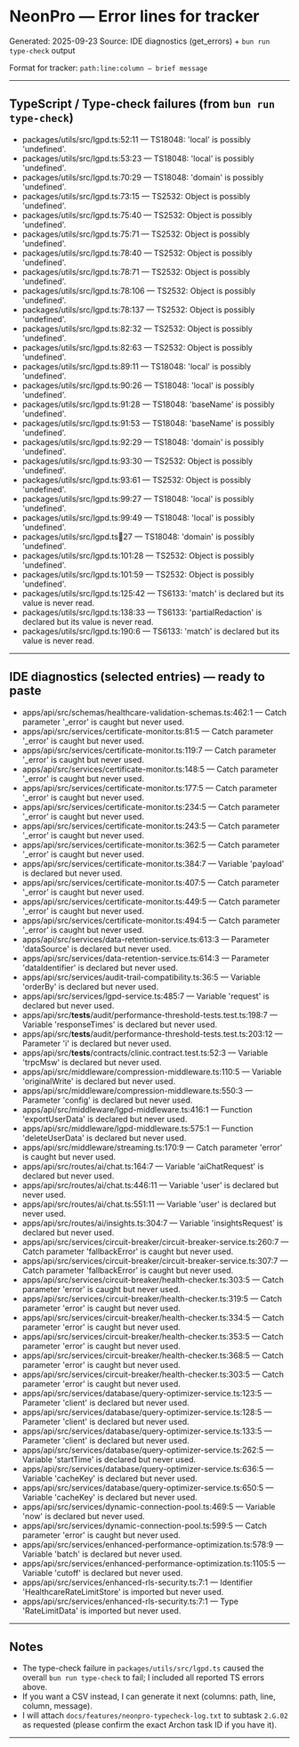 # NeonPro — Error lines for tracker

Generated: 2025-09-23
Source: IDE diagnostics (get_errors) + `bun run type-check` output

Format for tracker: `path:line:column — brief message`

---

## TypeScript / Type-check failures (from `bun run type-check`)

- packages/utils/src/lgpd.ts:52:11 — TS18048: 'local' is possibly 'undefined'.
- packages/utils/src/lgpd.ts:53:23 — TS18048: 'local' is possibly 'undefined'.
- packages/utils/src/lgpd.ts:70:29 — TS18048: 'domain' is possibly 'undefined'.
- packages/utils/src/lgpd.ts:73:15 — TS2532: Object is possibly 'undefined'.
- packages/utils/src/lgpd.ts:75:40 — TS2532: Object is possibly 'undefined'.
- packages/utils/src/lgpd.ts:75:71 — TS2532: Object is possibly 'undefined'.
- packages/utils/src/lgpd.ts:78:40 — TS2532: Object is possibly 'undefined'.
- packages/utils/src/lgpd.ts:78:71 — TS2532: Object is possibly 'undefined'.
- packages/utils/src/lgpd.ts:78:106 — TS2532: Object is possibly 'undefined'.
- packages/utils/src/lgpd.ts:78:137 — TS2532: Object is possibly 'undefined'.
- packages/utils/src/lgpd.ts:82:32 — TS2532: Object is possibly 'undefined'.
- packages/utils/src/lgpd.ts:82:63 — TS2532: Object is possibly 'undefined'.
- packages/utils/src/lgpd.ts:89:11 — TS18048: 'local' is possibly 'undefined'.
- packages/utils/src/lgpd.ts:90:26 — TS18048: 'local' is possibly 'undefined'.
- packages/utils/src/lgpd.ts:91:28 — TS18048: 'baseName' is possibly 'undefined'.
- packages/utils/src/lgpd.ts:91:53 — TS18048: 'baseName' is possibly 'undefined'.
- packages/utils/src/lgpd.ts:92:29 — TS18048: 'domain' is possibly 'undefined'.
- packages/utils/src/lgpd.ts:93:30 — TS2532: Object is possibly 'undefined'.
- packages/utils/src/lgpd.ts:93:61 — TS2532: Object is possibly 'undefined'.
- packages/utils/src/lgpd.ts:99:27 — TS18048: 'local' is possibly 'undefined'.
- packages/utils/src/lgpd.ts:99:49 — TS18048: 'local' is possibly 'undefined'.
- packages/utils/src/lgpd.ts:100:27 — TS18048: 'domain' is possibly 'undefined'.
- packages/utils/src/lgpd.ts:101:28 — TS2532: Object is possibly 'undefined'.
- packages/utils/src/lgpd.ts:101:59 — TS2532: Object is possibly 'undefined'.
- packages/utils/src/lgpd.ts:125:42 — TS6133: 'match' is declared but its value is never read.
- packages/utils/src/lgpd.ts:138:33 — TS6133: 'partialRedaction' is declared but its value is never read.
- packages/utils/src/lgpd.ts:190:6 — TS6133: 'match' is declared but its value is never read.

---

## IDE diagnostics (selected entries) — ready to paste

- apps/api/src/schemas/healthcare-validation-schemas.ts:462:1 — Catch parameter '_error' is caught but never used.
- apps/api/src/services/certificate-monitor.ts:81:5 — Catch parameter '_error' is caught but never used.
- apps/api/src/services/certificate-monitor.ts:119:7 — Catch parameter '_error' is caught but never used.
- apps/api/src/services/certificate-monitor.ts:148:5 — Catch parameter '_error' is caught but never used.
- apps/api/src/services/certificate-monitor.ts:177:5 — Catch parameter '_error' is caught but never used.
- apps/api/src/services/certificate-monitor.ts:234:5 — Catch parameter '_error' is caught but never used.
- apps/api/src/services/certificate-monitor.ts:243:5 — Catch parameter '_error' is caught but never used.
- apps/api/src/services/certificate-monitor.ts:362:5 — Catch parameter '_error' is caught but never used.
- apps/api/src/services/certificate-monitor.ts:384:7 — Variable 'payload' is declared but never used.
- apps/api/src/services/certificate-monitor.ts:407:5 — Catch parameter '_error' is caught but never used.
- apps/api/src/services/certificate-monitor.ts:449:5 — Catch parameter '_error' is caught but never used.
- apps/api/src/services/certificate-monitor.ts:494:5 — Catch parameter '_error' is caught but never used.
- apps/api/src/services/data-retention-service.ts:613:3 — Parameter 'dataSource' is declared but never used.
- apps/api/src/services/data-retention-service.ts:614:3 — Parameter 'dataIdentifier' is declared but never used.
- apps/api/src/services/audit-trail-compatibility.ts:36:5 — Variable 'orderBy' is declared but never used.
- apps/api/src/services/lgpd-service.ts:485:7 — Variable 'request' is declared but never used.
- apps/api/src/__tests__/audit/performance-threshold-tests.test.ts:198:7 — Variable 'responseTimes' is declared but never used.
- apps/api/src/__tests__/audit/performance-threshold-tests.test.ts:203:12 — Parameter 'i' is declared but never used.
- apps/api/src/__tests__/contracts/clinic.contract.test.ts:52:3 — Variable 'trpcMsw' is declared but never used.
- apps/api/src/middleware/compression-middleware.ts:110:5 — Variable 'originalWrite' is declared but never used.
- apps/api/src/middleware/compression-middleware.ts:550:3 — Parameter 'config' is declared but never used.
- apps/api/src/middleware/lgpd-middleware.ts:416:1 — Function 'exportUserData' is declared but never used.
- apps/api/src/middleware/lgpd-middleware.ts:575:1 — Function 'deleteUserData' is declared but never used.
- apps/api/src/middleware/streaming.ts:170:9 — Catch parameter 'error' is caught but never used.
- apps/api/src/routes/ai/chat.ts:164:7 — Variable 'aiChatRequest' is declared but never used.
- apps/api/src/routes/ai/chat.ts:446:11 — Variable 'user' is declared but never used.
- apps/api/src/routes/ai/chat.ts:551:11 — Variable 'user' is declared but never used.
- apps/api/src/routes/ai/insights.ts:304:7 — Variable 'insightsRequest' is declared but never used.
- apps/api/src/services/circuit-breaker/circuit-breaker-service.ts:260:7 — Catch parameter 'fallbackError' is caught but never used.
- apps/api/src/services/circuit-breaker/circuit-breaker-service.ts:307:7 — Catch parameter 'fallbackError' is caught but never used.
- apps/api/src/services/circuit-breaker/health-checker.ts:303:5 — Catch parameter 'error' is caught but never used.
- apps/api/src/services/circuit-breaker/health-checker.ts:319:5 — Catch parameter 'error' is caught but never used.
- apps/api/src/services/circuit-breaker/health-checker.ts:334:5 — Catch parameter 'error' is caught but never used.
- apps/api/src/services/circuit-breaker/health-checker.ts:353:5 — Catch parameter 'error' is caught but never used.
- apps/api/src/services/circuit-breaker/health-checker.ts:368:5 — Catch parameter 'error' is caught but never used.
- apps/api/src/services/circuit-breaker/health-checker.ts:303:5 — Catch parameter 'error' is caught but never used.
- apps/api/src/services/database/query-optimizer-service.ts:123:5 — Parameter 'client' is declared but never used.
- apps/api/src/services/database/query-optimizer-service.ts:128:5 — Parameter 'client' is declared but never used.
- apps/api/src/services/database/query-optimizer-service.ts:133:5 — Parameter 'client' is declared but never used.
- apps/api/src/services/database/query-optimizer-service.ts:262:5 — Variable 'startTime' is declared but never used.
- apps/api/src/services/database/query-optimizer-service.ts:636:5 — Variable 'cacheKey' is declared but never used.
- apps/api/src/services/database/query-optimizer-service.ts:650:5 — Variable 'cacheKey' is declared but never used.
- apps/api/src/services/dynamic-connection-pool.ts:469:5 — Variable 'now' is declared but never used.
- apps/api/src/services/dynamic-connection-pool.ts:599:5 — Catch parameter 'error' is caught but never used.
- apps/api/src/services/enhanced-performance-optimization.ts:578:9 — Variable 'batch' is declared but never used.
- apps/api/src/services/enhanced-performance-optimization.ts:1105:5 — Variable 'cutoff' is declared but never used.
- apps/api/src/services/enhanced-rls-security.ts:7:1 — Identifier 'HealthcareRateLimitStore' is imported but never used.
- apps/api/src/services/enhanced-rls-security.ts:7:1 — Type 'RateLimitData' is imported but never used.

---

## Notes
- The type-check failure in `packages/utils/src/lgpd.ts` caused the overall `bun run type-check` to fail; I included all reported TS errors above.
- If you want a CSV instead, I can generate it next (columns: path, line, column, message).
- I will attach `docs/features/neonpro-typecheck-log.txt` to subtask `2.G.02` as requested (please confirm the exact Archon task ID if you have it). 

---

